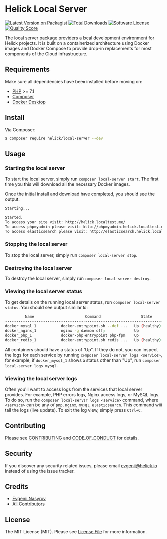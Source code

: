 # Helick Local Server

[![Latest Version on Packagist][ico-version]][link-packagist]
[![Total Downloads][ico-downloads]][link-downloads]
[![Software License][ico-license]](LICENSE.md)
[![Quality Score][ico-code-quality]][link-code-quality]

The local server package providers a local development environment for Helick projects. It is built on a containerized architecture using Docker images and Docker Compose to provide drop-in replacements for most components of the Cloud infrastructure.

## Requirements

Make sure all dependencies have been installed before moving on:

* [PHP](http://php.net/manual/en/install.php) >= 7.1
* [Composer](https://getcomposer.org/download/)
* [Docker Desktop](https://www.docker.com/products/docker-desktop)

## Install

Via Composer:

``` bash
$ composer require helick/local-server --dev
```

## Usage

### Starting the local server

To start the local server, simply run `composer local-server start`. The first time you this will download all the necessary Docker images.

Once the initial install and download have completed, you should see the output:

``` sh
Starting...

Started.
To access your site visit: http://helick.localtest.me/
To access phpmyadmin please visit: http://phpmyadmin.helick.localtest.me/
To access elasticsearch please visit: http://elasticsearch.helick.localtest.me/
```

### Stopping the local server

To stop the local server, simply run `composer local-server stop`.

### Destroying the local server

To destroy the local server, simply run `composer local-server destroy`.

### Viewing the local server status

To get details on the running local server status, run `composer local-server status`. You should see output similar to:

```sh
         Name                       Command                  State              Ports
--------------------------------------------------------------------------------------------
docker_mysql_1           docker-entrypoint.sh --def ...   Up (healthy)   3306/tcp, 33060/tcp
docker_nginx_1           nginx -g daemon off;             Up             80/tcp
docker_php_1             docker-php-entrypoint php-fpm    Up             9000/tcp
docker_redis_1           docker-entrypoint.sh redis ...   Up (healthy)   6379/tcp
```

All containers should have a status of "Up". If they do not, you can inspect the logs for each service by running `composer local-server logs <service>`, for example, if `docker_mysql_1` shows a status other than "Up", run `composer local-server logs mysql`.

### Viewing the local server logs

Often you'll want to access logs from the services that local server provides. For example, PHP errors logs, Nginx access logs, or MySQL logs. To do so, run the `composer local-server logs <service>` command, where `<service>` can be any of `php`, `nginx`, `mysql`, `elasticsearch`. This command will tail the logs (live update). To exit the log view, simply press `Ctrl+C`.

## Contributing

Please see [CONTRIBUTING](CONTRIBUTING.md) and [CODE_OF_CONDUCT](CODE_OF_CONDUCT.md) for details.

## Security

If you discover any security related issues, please email evgenii@helick.io instead of using the issue tracker.

## Credits

- [Evgenii Nasyrov][link-author]
- [All Contributors][link-contributors]

## License

The MIT License (MIT). Please see [License File](LICENSE.md) for more information.

[ico-version]: https://img.shields.io/packagist/v/helick/local-server.svg?style=flat-square
[ico-license]: https://img.shields.io/badge/license-MIT-brightgreen.svg?style=flat-square
[ico-code-quality]: https://img.shields.io/scrutinizer/g/helick/local-server.svg?style=flat-square
[ico-downloads]: https://img.shields.io/packagist/dt/helick/local-server.svg?style=flat-square

[link-packagist]: https://packagist.org/packages/helick/local-server
[link-code-quality]: https://scrutinizer-ci.com/g/helick/local-server
[link-downloads]: https://packagist.org/packages/helick/local-server
[link-author]: https://github.com/nasyrov
[link-contributors]: ../../contributors
